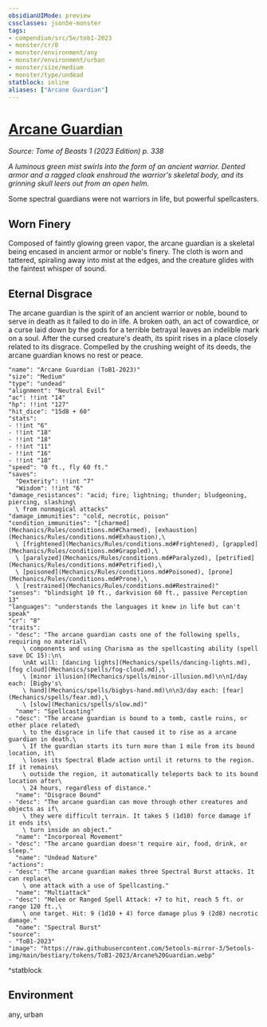 ```yaml
---
obsidianUIMode: preview
cssclasses: json5e-monster
tags:
- compendium/src/5e/tob1-2023
- monster/cr/8
- monster/environment/any
- monster/environment/urban
- monster/size/medium
- monster/type/undead
statblock: inline
aliases: ["Arcane Guardian"]
---
```

# [Arcane Guardian](Mechanics\bestiary\undead/arcane-guardian-tob1-2023.md)
*Source: Tome of Beasts 1 (2023 Edition) p. 338*  

*A luminous green mist swirls into the form of an ancient warrior. Dented armor and a ragged cloak enshroud the warrior's skeletal body, and its grinning skull leers out from an open helm.*

Some spectral guardians were not warriors in life, but powerful spellcasters.

## Worn Finery

Composed of faintly glowing green vapor, the arcane guardian is a skeletal being encased in ancient armor or noble's finery. The cloth is worn and tattered, spiraling away into mist at the edges, and the creature glides with the faintest whisper of sound.

## Eternal Disgrace

The arcane guardian is the spirit of an ancient warrior or noble, bound to serve in death as it failed to do in life. A broken oath, an act of cowardice, or a curse laid down by the gods for a terrible betrayal leaves an indelible mark on a soul. After the cursed creature's death, its spirit rises in a place closely related to its disgrace. Compelled by the crushing weight of its deeds, the arcane guardian knows no rest or peace.

```statblock
"name": "Arcane Guardian (ToB1-2023)"
"size": "Medium"
"type": "undead"
"alignment": "Neutral Evil"
"ac": !!int "14"
"hp": !!int "127"
"hit_dice": "15d8 + 60"
"stats":
- !!int "6"
- !!int "18"
- !!int "18"
- !!int "11"
- !!int "16"
- !!int "18"
"speed": "0 ft., fly 60 ft."
"saves":
  "Dexterity": !!int "7"
  "Wisdom": !!int "6"
"damage_resistances": "acid; fire; lightning; thunder; bludgeoning, piercing, slashing\
  \ from nonmagical attacks"
"damage_immunities": "cold, necrotic, poison"
"condition_immunities": "[charmed](Mechanics/Rules/conditions.md#Charmed), [exhaustion](Mechanics/Rules/conditions.md#Exhaustion),\
  \ [frightened](Mechanics/Rules/conditions.md#Frightened), [grappled](Mechanics/Rules/conditions.md#Grappled),\
  \ [paralyzed](Mechanics/Rules/conditions.md#Paralyzed), [petrified](Mechanics/Rules/conditions.md#Petrified),\
  \ [poisoned](Mechanics/Rules/conditions.md#Poisoned), [prone](Mechanics/Rules/conditions.md#Prone),\
  \ [restrained](Mechanics/Rules/conditions.md#Restrained)"
"senses": "blindsight 10 ft., darkvision 60 ft., passive Perception 13"
"languages": "understands the languages it knew in life but can't speak"
"cr": "8"
"traits":
- "desc": "The arcane guardian casts one of the following spells, requiring no material\
    \ components and using Charisma as the spellcasting ability (spell save DC 15):\n\
    \nAt will: [dancing lights](Mechanics/spells/dancing-lights.md), [fog cloud](Mechanics/spells/fog-cloud.md),\
    \ [minor illusion](Mechanics/spells/minor-illusion.md)\n\n1/day each: [Bigby's\
    \ hand](Mechanics/spells/bigbys-hand.md)\n\n3/day each: [fear](Mechanics/spells/fear.md),\
    \ [slow](Mechanics/spells/slow.md)"
  "name": "Spellcasting"
- "desc": "The arcane guardian is bound to a tomb, castle ruins, or other place related\
    \ to the disgrace in life that caused it to rise as a arcane guardian in death.\
    \ If the guardian starts its turn more than 1 mile from its bound location, it\
    \ loses its Spectral Blade action until it returns to the region. If it remains\
    \ outside the region, it automatically teleports back to its bound location after\
    \ 24 hours, regardless of distance."
  "name": "Disgrace Bound"
- "desc": "The arcane guardian can move through other creatures and objects as if\
    \ they were difficult terrain. It takes 5 (1d10) force damage if it ends its\
    \ turn inside an object."
  "name": "Incorporeal Movement"
- "desc": "The arcane guardian doesn't require air, food, drink, or sleep."
  "name": "Undead Nature"
"actions":
- "desc": "The arcane guardian makes three Spectral Burst attacks. It can replace\
    \ one attack with a use of Spellcasting."
  "name": "Multiattack"
- "desc": "Melee or Ranged Spell Attack: +7 to hit, reach 5 ft. or range 120 ft.,\
    \ one target. Hit: 9 (1d10 + 4) force damage plus 9 (2d8) necrotic damage."
  "name": "Spectral Burst"
"source":
- "ToB1-2023"
"image": "https://raw.githubusercontent.com/5etools-mirror-3/5etools-img/main/bestiary/tokens/ToB1-2023/Arcane%20Guardian.webp"
```
^statblock

## Environment

any, urban